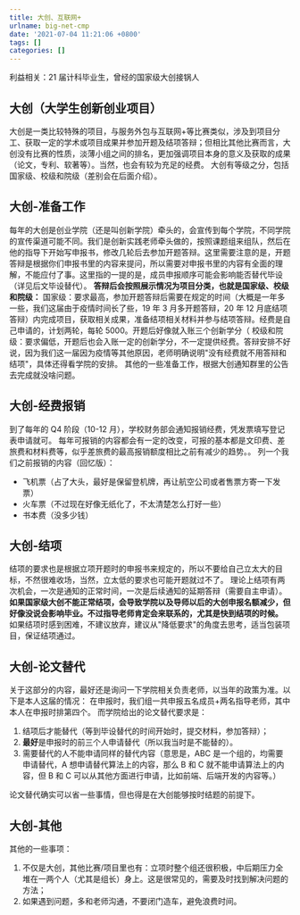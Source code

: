 ```yaml
---
title: 大创、互联网+
urlname: big-net-cmp
date: '2021-07-04 11:21:06 +0800'
tags: []
categories: []
---
```


利益相关：21 届计科毕业生，曾经的国家级大创接锅人

## 大创（大学生创新创业项目）

大创是一类比较特殊的项目，与服务外包与互联网+等比赛类似，涉及到项目分工、获取一定的学术或项目成果并参加开题及结项答辩；但相比其他比赛而言，大创没有比赛的性质，淡薄小组之间的排名，更加强调项目本身的意义及获取的成果（论文，专利、软著等）。当然，也会有较为充足的经费。
大创有等级之分，包括国家级、校级和院级（差别会在后面介绍）。

## 大创-准备工作

每年的大创是创业学院（还是叫创新学院）牵头的，会宣传到每个学院，不同学院的宣传渠道可能不同。我们是创新实践老师牵头做的，按照课题组来组队，然后在他的指导下开始写申报书，修改几轮后去参加开题答辩。这里需要注意的是，开题答辩是根据你们申报书里的内容来提问，所以需要对申报书里的内容有全面的理解，不能应付了事。这里指的一提的是，成员申报顺序可能会影响能否替代毕设（详见后文毕设替代）。
**答辩后会按照展示情况为项目分类，也就是国家级、校级和院级：**
国家级：要求最高，参加开题答辩后需要在规定的时间（大概是一年多一些，我们这届由于疫情时间长了些，19 年 3 月多开题答辩，20 年 12 月底结项答辩）内完成项目，获取相关成果，准备结项相关材料并参与结项答辩。经费是自己申请的，计划两轮，每轮 5000。开题后好像就入账三个创新学分（
校级和院级：要求偏低，开题后也会入账一定的创新学分，不一定提供经费。答辩安排不好说，因为我们这一届因为疫情等其他原因，老师明确说明"没有经费就不用答辩和结项"，具体还得看学院的安排。
其他的一些准备工作，根据大创通知群里的公告去完成就没啥问题。

## 大创-经费报销

到了每年的 Q4 阶段（10-12 月），学校财务部会通知报销经费，凭发票填写登记表申请就可。
每年可报销的内容都会有一定的改变，可报的基本都是文印费、差旅费和材料费等，似乎差旅费的最高报销额度相比之前有减少的趋势。。
列一个我们之前报销的内容（回忆版）：

- 飞机票（占了大头，最好是保留登机牌，再让航空公司或者售票方寄一下发票）
- 火车票（不过现在好像无纸化了，不太清楚怎么打好一些）
- 书本费（没多少钱）

## 大创-结项

结项的要求也是根据立项开题时的申报书来规定的，所以不要给自己立太大的目标，不然很难收场，当然，立太低的要求也可能开题就过不了。
理论上结项有两次机会，一次是通知的正常时间，一次是后续通知的延期答辩（需要自主申请）。
**如果国家级大创不能正常结项，会导致学院以及导师以后的大创申报名额减少，但好像没说会影响毕业。不过指导老师肯定会来联系的，尤其是快到结项的时候。**
如果结项时感到困难，不建议放弃，建议从"降低要求"的角度去思考，适当包装项目，保证结项通过。

## 大创-论文替代

关于这部分的内容，最好还是询问一下学院相关负责老师，以当年的政策为准。以下是本人这届的情况：
在申报时，我们组一共申报五名成员+两名指导老师，其中本人在申报时排第四个。
而学院给出的论文替代要求是：

1. 结项后才能替代（等到毕设替代的时间开始时，提交材料，参加答辩）；
1. **最好**是申报时的前三个人申请替代（所以我当时是不能替的）。
1. 需要替代的人不能申请同样的替代内容（意思是，ABC 是一个组的，均需要申请替代，A 想申请替代算法上的内容，那么 B 和 C 就不能申请算法上的内容，但 B 和 C 可以从其他方面进行申请，比如前端、后端开发的内容等。）

论文替代确实可以省一些事情，但也得是在大创能够按时结题的前提下。

## 大创-其他

其他的一些事项：

1. 不仅是大创，其他比赛/项目里也有：立项时整个组还很积极，中后期压力全堆在一两个人（尤其是组长）身上。这是很常见的，需要及时找到解决问题的方法；
1. 如果遇到问题，多和老师沟通，不要闭门造车，避免浪费时间。
